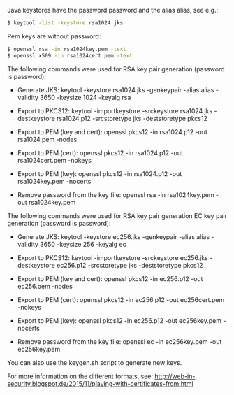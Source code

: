Java keystores have the password password and the alias alias, see e.g.:
```bash
$ keytool -list -keystore rsa1024.jks
```

Pem keys are without password:
```bash
$ openssl rsa -in rsa1024key.pem -text
$ openssl x509 -in rsa1024cert.pem -text
```


The following commands were used for RSA key pair generation (password is password):

- Generate JKS:
keytool -keystore rsa1024.jks -genkeypair -alias alias -validity 3650 -keysize 1024 -keyalg rsa

- Export to PKCS12:
keytool -importkeystore -srckeystore rsa1024.jks -destkeystore rsa1024.p12 -srcstoretype jks -deststoretype pkcs12

- Export to PEM (key and cert):
openssl pkcs12 -in rsa1024.p12 -out rsa1024.pem -nodes

- Export to PEM (cert):
openssl pkcs12 -in rsa1024.p12 -out rsa1024cert.pem -nokeys

- Export to PEM (key):
openssl pkcs12 -in rsa1024.p12 -out rsa1024key.pem -nocerts

- Remove password from the key file:
openssl rsa -in rsa1024key.pem -out rsa1024key.pem



The following commands were used for RSA key pair generation EC key pair generation (password is password):

- Generate JKS:
keytool -keystore ec256.jks -genkeypair -alias alias -validity 3650 -keysize 256 -keyalg ec

- Export to PKCS12:
keytool -importkeystore -srckeystore ec256.jks -destkeystore ec256.p12 -srcstoretype jks -deststoretype pkcs12

- Export to PEM (key and cert):
openssl pkcs12 -in ec256.p12 -out ec256.pem -nodes

- Export to PEM (cert):
openssl pkcs12 -in ec256.p12 -out ec256cert.pem -nokeys

- Export to PEM (key):
openssl pkcs12 -in ec256.p12 -out ec256key.pem -nocerts

- Remove password from the key file:
openssl ec -in ec256key.pem -out ec256key.pem


You can also use the keygen.sh script to generate new keys.

For more information on the different formats, see: http://web-in-security.blogspot.de/2015/11/playing-with-certificates-from.html
